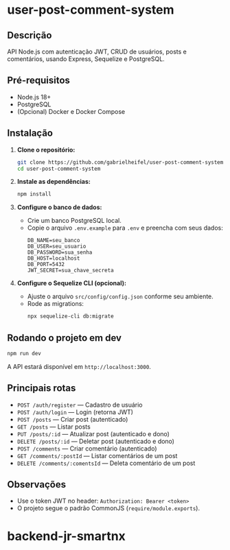 # user-post-comment-system

## Descrição

API Node.js com autenticação JWT, CRUD de usuários, posts e comentários, usando Express, Sequelize e PostgreSQL.

## Pré-requisitos

- Node.js 18+
- PostgreSQL
- (Opcional) Docker e Docker Compose

## Instalação

1. **Clone o repositório:**

   ```sh
   git clone https://github.com/gabrielheifel/user-post-comment-system.git
   cd user-post-comment-system
   ```

2. **Instale as dependências:**

   ```sh
   npm install
   ```

3. **Configure o banco de dados:**

   - Crie um banco PostgreSQL local.
   - Copie o arquivo `.env.example` para `.env` e preencha com seus dados:
     ```env
     DB_NAME=seu_banco
     DB_USER=seu_usuario
     DB_PASSWORD=sua_senha
     DB_HOST=localhost
     DB_PORT=5432
     JWT_SECRET=sua_chave_secreta
     ```

4. **Configure o Sequelize CLI (opcional):**
   - Ajuste o arquivo `src/config/config.json` conforme seu ambiente.
   - Rode as migrations:
     ```sh
     npx sequelize-cli db:migrate
     ```

## Rodando o projeto em dev

```sh
npm run dev
```

A API estará disponível em `http://localhost:3000`.

## Principais rotas

- `POST /auth/register` — Cadastro de usuário
- `POST /auth/login` — Login (retorna JWT)
- `POST /posts` — Criar post (autenticado)
- `GET /posts` — Listar posts
- `PUT /posts/:id` — Atualizar post (autenticado e dono)
- `DELETE /posts/:id` — Deletar post (autenticado e dono)
- `POST /comments` — Criar comentário (autenticado)
- `GET /comments/:postId` — Listar comentários de um post
- `DELETE /comments/:comentsId` — Deleta comentário de um post

## Observações

- Use o token JWT no header: `Authorization: Bearer <token>`
- O projeto segue o padrão CommonJS (`require/module.exports`).

# backend-jr-smartnx
